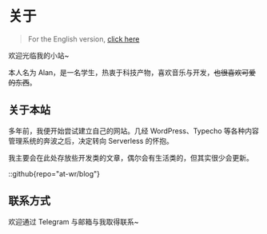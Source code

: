 # 关于

> For the English version, [click here](/about-en/)

欢迎光临我的小站~ 

本人名为 Alan，是一名学生，热衷于科技产物，喜欢音乐与开发，~~也很喜欢可爱的东西~~。

## 关于本站
多年前，我便开始尝试建立自己的网站。几经 WordPress、Typecho 等各种内容管理系统的奔波之后，决定转向 Serverless 的怀抱。

我主要会在此处存放些开发类的文章，偶尔会有生活类的，但其实很少会更新。

::github{repo="at-wr/blog"}

## 联系方式

欢迎通过 Telegram 与邮箱与我取得联系~